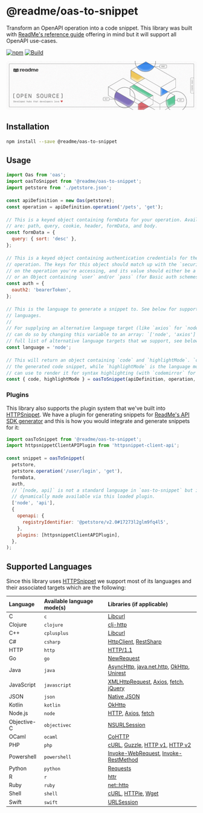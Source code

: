 # @readme/oas-to-snippet

Transform an OpenAPI operation into a code snippet. This library was built with [ReadMe's reference guide](https://readme.com/documentation) offering in mind but it will support all OpenAPI use-cases.

[![npm](https://img.shields.io/npm/v/@readme/oas-to-snippet)](https://npm.im/@readme/oas-to-snippet) [![Build](https://github.com/readmeio/oas/workflows/CI/badge.svg)](https://github.com/readmeio/oas/tree/main/packages/oas-to-snippet)

<a href="https://readme.com">
<picture>
  <source media="(prefers-color-scheme: dark)" srcset="https://raw.githubusercontent.com/readmeio/.github/main/oss-header-dark.png">
  <source media="(prefers-color-scheme: light)" srcset="https://raw.githubusercontent.com/readmeio/.github/main/oss-header.png">
  <img alt="ReadMe Open Source" src="https://raw.githubusercontent.com/readmeio/.github/main/oss-header.png">
</picture>
</a>

## Installation

```sh
npm install --save @readme/oas-to-snippet
```

## Usage

```js
import Oas from 'oas';
import oasToSnippet from '@readme/oas-to-snippet';
import petstore from './petstore.json';

const apiDefinition = new Oas(petstore);
const operation = apiDefinition.operation('/pets', 'get');

// This is a keyed object containing formData for your operation. Available keys
// are: path, query, cookie, header, formData, and body.
const formData = {
  query: { sort: 'desc' },
};

// This is a keyed object containing authentication credentials for the
// operation. The keys for this object should match up with the `securityScheme`
// on the operation you're accessing, and its value should either be a String,
// or an Object containing `user` and/or `pass` (for Basic auth schemes).
const auth = {
  oauth2: 'bearerToken',
};

// This is the language to generate a snippet to. See below for supported
// languages.
//
// For supplying an alternative language target (like `axios` for `node`), you
// can do so by changing this variable to an array: `['node', 'axios']`. For the
// full list of alternative language targets that we support, see below.
const language = 'node';

// This will return an object containing `code` and `highlightMode`. `code` is
// the generated code snippet, while `highlightMode` is the language mode you
// can use to render it for syntax highlighting (with `codemirror` for example).
const { code, highlightMode } = oasToSnippet(apiDefinition, operation, formData, auth, language);
```

### Plugins

This library also supports the plugin system that we've built into [HTTPSnippet](https://npm.im/@readme/httpsnippet). We have a plugin for generating snippets for [ReadMe's API SDK generator](https://api.readme.dev) and this is how you would integrate and generate snippets for it:

```js
import oasToSnippet from '@readme/oas-to-snippet';
import httpsnippetClientAPIPlugin from 'httpsnippet-client-api';

const snippet = oasToSnippet(
  petstore,
  petstore.operation('/user/login', 'get'),
  formData,
  auth,
  // `[node, api]` is not a standard language in `oas-to-snippet` but is
  // dynamically made available via this loaded plugin.
  ['node', 'api'],
  {
    openapi: {
      registryIdentifier: '@petstore/v2.0#17273l2glm9fq4l5',
    },
    plugins: [httpsnippetClientAPIPlugin],
  },
);
```

## Supported Languages

Since this library uses [HTTPSnippet](https://npm.im/@readme/httpsnippet) we support most of its languages and their associated targets which are the following:

<!--
To regenerate the table below, run the following:

npm run build && node bin/generate-target-markdown-table.js
 -->

<!-- prettier-ignore-start -->
<!-- table-start -->
| Language | Available language mode(s) | Libraries (if applicable)
| :---- | :---- | :---- |
| C | `c` | [Libcurl](http://curl.haxx.se/libcurl)
| Clojure | `clojure` | [clj-http](https://github.com/dakrone/clj-http)
| C++ | `cplusplus` | [Libcurl](http://curl.haxx.se/libcurl)
| C# | `csharp` | [HttpClient](https://docs.microsoft.com/en-us/dotnet/api/system.net.http.httpclient), [RestSharp](http://restsharp.org/)
| HTTP | `http` | [HTTP/1.1](https://tools.ietf.org/html/rfc7230)
| Go | `go` | [NewRequest](http://golang.org/pkg/net/http/#NewRequest)
| Java | `java` | [AsyncHttp](https://github.com/AsyncHttpClient/async-http-client), [java.net.http](https://openjdk.java.net/groups/net/httpclient/intro.html), [OkHttp](http://square.github.io/okhttp/), [Unirest](http://unirest.io/java.html)
| JavaScript | `javascript` | [XMLHttpRequest](https://developer.mozilla.org/en-US/docs/Web/API/XMLHttpRequest), [Axios](https://github.com/axios/axios), [fetch](https://developer.mozilla.org/en-US/docs/Web/API/Fetch_API/Using_Fetch), [jQuery](http://api.jquery.com/jquery.ajax/)
| JSON | `json` | [Native JSON](https://www.json.org/json-en.html)
| Kotlin | `kotlin` | [OkHttp](http://square.github.io/okhttp/)
| Node.js | `node` | [HTTP](http://nodejs.org/api/http.html#http_http_request_options_callback), [Axios](https://github.com/axios/axios), [fetch](https://nodejs.org/docs/latest/api/globals.html#fetch)
| Objective-C | `objectivec` | [NSURLSession](https://developer.apple.com/library/mac/documentation/Foundation/Reference/NSURLSession_class/index.html)
| OCaml | `ocaml` | [CoHTTP](https://github.com/mirage/ocaml-cohttp)
| PHP | `php` | [cURL](http://php.net/manual/en/book.curl.php), [Guzzle](http://docs.guzzlephp.org/en/stable/), [HTTP v1](http://php.net/manual/en/book.http.php), [HTTP v2](http://devel-m6w6.rhcloud.com/mdref/http)
| Powershell | `powershell` | [Invoke-WebRequest](https://docs.microsoft.com/en-us/powershell/module/Microsoft.PowerShell.Utility/Invoke-WebRequest), [Invoke-RestMethod](https://docs.microsoft.com/en-us/powershell/module/Microsoft.PowerShell.Utility/Invoke-RestMethod)
| Python | `python` | [Requests](http://docs.python-requests.org/en/latest/api/#requests.request)
| R | `r` | [httr](https://cran.r-project.org/web/packages/httr/vignettes/quickstart.html)
| Ruby | `ruby` | [net::http](http://ruby-doc.org/stdlib-2.2.1/libdoc/net/http/rdoc/Net/HTTP.html)
| Shell | `shell` | [cURL](http://curl.haxx.se/), [HTTPie](http://httpie.org/), [Wget](https://www.gnu.org/software/wget/)
| Swift | `swift` | [URLSession](https://developer.apple.com/documentation/foundation/urlsession)
<!-- table-end -->
<!-- prettier-ignore-end -->
